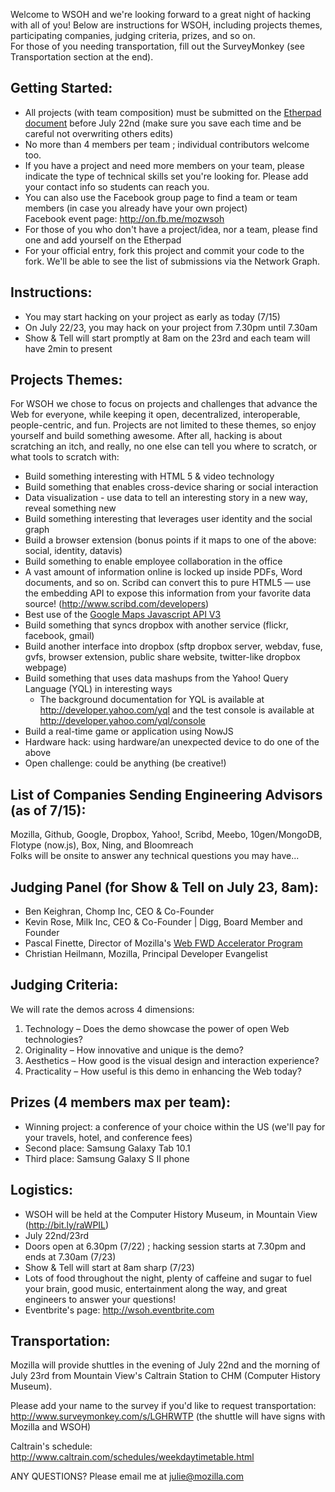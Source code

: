 Welcome to WSOH and we're looking forward to a great night of hacking with all of you! Below are instructions for WSOH, including projects themes, participating companies, judging criteria, prizes, and so on. <br>
For those of you needing transportation, fill out the SurveyMonkey (see Transportation section at the end).


Getting Started:
----------------
- All projects (with team composition) must be submitted on the [Etherpad document][1] before July 22nd
  (make sure you save each time and be careful not overwriting others edits)
- No more than 4 members per team ; individual contributors welcome too.
- If you have a project and need more members on your team, please indicate the type of technical skills set you're looking for. Please add your contact info so students can reach you.
- You can also use the Facebook group page to find a team or team members (in case you already have your own project)<br>
Facebook event page: http://on.fb.me/mozwsoh
- For those of you who don't have a project/idea, nor a team, please find one and add yourself on the Etherpad
- For your official entry, fork this project and commit your code to the fork. We'll be able to see the list of submissions via the Network Graph.


Instructions:
-------------
- You may start hacking on your project as early as today (7/15)
- On July 22/23, you may hack on your project from 7.30pm until 7.30am
- Show & Tell will start promptly at 8am on the 23rd and each team will have 2min to present


Projects Themes:
----------------
For WSOH we chose to focus on projects and challenges that advance the Web for everyone, while keeping it open, decentralized, interoperable, people-centric, and fun. Projects are not limited to these themes, so enjoy yourself and build something awesome. After all, hacking is about scratching an itch, and really, no one else can tell you where to scratch, or what tools to scratch with:

* Build something interesting with HTML 5 & video technology
* Build something that enables cross-device sharing or social interaction
* Data visualization - use data to tell an interesting story in a new way, reveal something new
* Build something interesting that leverages user identity and the social graph
* Build a browser extension (bonus points if it maps to one of the above: social, identity, datavis)
* Build something to enable employee collaboration in the office
* A vast amount of information online is locked up inside PDFs, Word documents, and so on. Scribd can convert this to pure HTML5 — use the embedding API to expose this information from your favorite data source! (http://www.scribd.com/developers)
* Best use of the [Google Maps Javascript API V3](http://code.google.com/apis/maps/documentation/javascript/)
* Build something that syncs dropbox with another service (flickr, facebook, gmail)
* Build another interface into dropbox (sftp dropbox server, webdav, fuse, gvfs, browser extension, public share website, twitter-like dropbox webpage)
* Build something that uses data mashups from the Yahoo! Query Language (YQL) in interesting ways
    * The background documentation for YQL is available at http://developer.yahoo.com/yql and the test console is available at http://developer.yahoo.com/yql/console
* Build a real-time game or application using NowJS
* Hardware hack: using hardware/an unexpected device to do one of the above
* Open challenge: could be anything (be creative!)



List of Companies Sending Engineering Advisors (as of 7/15):
------------------------------------------------------------
Mozilla, Github, Google, Dropbox, Yahoo!, Scribd, Meebo, 10gen/MongoDB, Flotype (now.js), Box, Ning, and Bloomreach <br>
Folks will be onsite to answer any technical questions you may have...


Judging Panel (for Show & Tell on July 23, 8am):
------------------------------------------------
- Ben Keighran, Chomp Inc, CEO & Co-Founder
- Kevin Rose, Milk Inc, CEO & Co-Founder | Digg, Board Member and Founder
- Pascal Finette, Director of Mozilla's [Web FWD Accelerator Program](https://webfwd.org)
- Christian Heilmann, Mozilla, Principal Developer Evangelist


Judging Criteria:
-----------------
We will rate the demos across 4 dimensions:

1. Technology – Does the demo showcase the power of open Web technologies?
2. Originality – How innovative and unique is the demo?
3. Aesthetics – How good is the visual design and interaction experience?
4. Practicality – How useful is this demo in enhancing the Web today?


Prizes (4 members max per team):
--------------------------------
- Winning project: a conference of your choice within the US (we'll pay for your travels, hotel, and conference fees)
- Second place: Samsung Galaxy Tab 10.1
- Third place: Samsung Galaxy S II phone


Logistics:
----------
- WSOH will be held at the Computer History Museum, in Mountain View (http://bit.ly/raWPIL)
- July 22nd/23rd
- Doors open at 6.30pm (7/22) ; hacking session starts at 7.30pm and ends at 7.30am (7/23)
- Show & Tell will start at 8am sharp (7/23)
- Lots of food throughout the night, plenty of caffeine and sugar to fuel your brain, good music, entertainment along the way, and great engineers to answer your questions!
- Eventbrite's page: http://wsoh.eventbrite.com


Transportation:
---------------
Mozilla will provide shuttles in the evening of July 22nd and the morning of July 23rd from Mountain View's Caltrain Station to CHM (Computer History Museum).

Please add your name to the survey if you'd like to request transportation:
http://www.surveymonkey.com/s/LGHRWTP (the shuttle will have signs with Mozilla and WSOH) 

Caltrain's schedule: http://www.caltrain.com/schedules/weekdaytimetable.html


ANY QUESTIONS? Please email me at julie@mozilla.com

[1]: http://etherpad.mozilla.com:9000/WSOH
